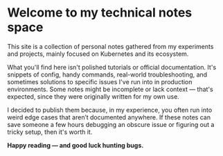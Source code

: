 # Welcome to my technical notes space

This site is a collection of personal notes gathered from my experiments and projects, mainly focused on Kubernetes and its ecosystem.

What you'll find here isn't polished tutorials or official documentation. It's snippets of config, handy commands, real-world troubleshooting, and sometimes solutions to specific issues I've run into in production environments. Some notes might be incomplete or lack context — that's expected, since they were originally written for my own use.

I decided to publish them because, in my experience, you often run into weird edge cases that aren’t documented anywhere. If these notes can save someone a few hours debugging an obscure issue or figuring out a tricky setup, then it's worth it.

**Happy reading — and good luck hunting bugs.**
